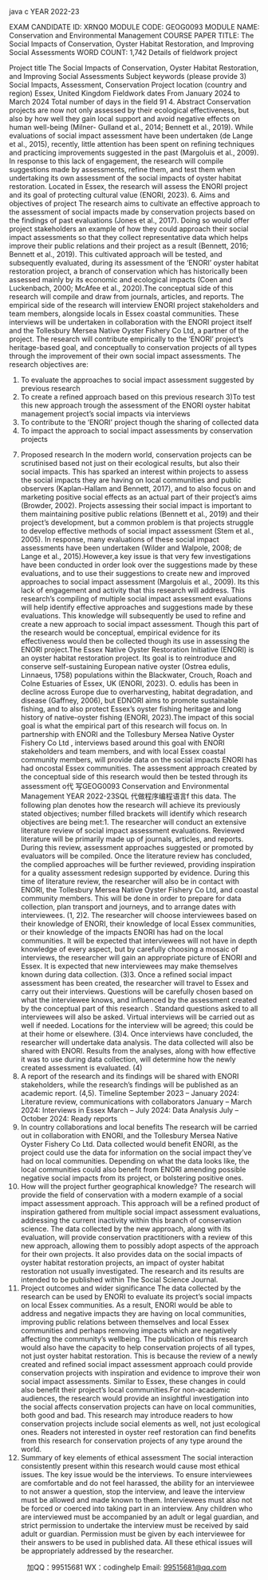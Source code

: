 java c
YEAR 2022-23 


EXAM CANDIDATE ID: 
XRNQ0 
MODULE CODE: 
GEOG0093 
MODULE NAME: 
Conservation and 
Environmental Management 
COURSE PAPER TITLE: 
The Social Impacts of 
Conservation, Oyster 
Habitat Restoration, and Improving Social 
Assessments 
WORD COUNT: 
1,742 
Details of fieldwork project

Project title 
The Social Impacts of Conservation, Oyster Habitat Restoration, and Improving Social Assessments 
Subject keywords (please provide 3) 
Social Impacts, Assessment, Conservation 
Project location (country and 
region) 
Essex, United Kingdom 
Fieldwork dates 
From                         January 2024 to    March 2024 
Total number of days in the field 
91 
4. Abstract 
Conservation projects are now not only assessed by   their   ecological   effectiveness,   but   also   by how well they gain local support and avoid negative effects on human well-being (Milner-   Gulland et al.,   2014;   Bennett et al.,   2019). While   evaluations   of social   impact   assessment   have   been   undertaken   (de   Lange et al.,   2015),   recently,   little   attention   has   been   spent   on   refining   techniques   and   practicing   improvements   suggested   in   the   past   (Margoluis et al.,   2009).   In response to this lack of engagement, the research will   compile   suggestions   made   by   assessments,   refine   them,   and   test   them when   undertaking   its   own   assessment   of the   social   impacts of oyster   habitat   restoration.   Located   in   Essex, the   research   will assess   the   ENORI   project and   its goal of protecting cultural value   (ENORI, 2023). 
6. Aims and objectives of project 
The   research   aims   to   cultivate   an   effective   approach   to   the   assessment   of social   impacts   made   by   conservation   projects   based   on   the   findings   of   past   evaluations   (Jones et al.,   2017).   Doing   so would   offer   project   stakeholders   an   example   of   how   they   could   approach   their   social impact assessments so that they collect representative data   which helps improve   their public   relations and their project as a   result   (Bennett, 2016;   Bennett et al.,   2019).   This   cultivated   approach   will   be   tested,   and   subsequently   evaluated,   during   its   assessment   of   the      ‘ENORI’    oyster       habitat      restoration      project,    a       branch      of    conservation      which       has historically    been    assessed    mainly    by    its    economic    and    ecological    impacts      (Coen    and   Luckenbach, 2000;   McAfee et al., 2020).The   conceptual   side   of   this   research   will   compile   and   draw   from   journals,   articles,   and   reports.   The   empirical   side   of the   research will   interview   ENORI   project   stakeholders   and   team   members,   alongside   locals   in   Essex   coastal   communities.   These   interviews   will   be   undertaken   in   collaboration   with   the   ENORI   project   itself   and   the   Tollesbury      Mersea   Native    Oyster    Fishery    Co      Ltd,      a      partner    of    the      project.      The      research      will      contribute   empirically to the ‘ENORI’   project’s   heritage-based goal,   and   conceptually   to   conservation   projects of all types through the   improvement of their   own social impact   assessments.
The   research objectives are:
1) To evaluate the approaches to social impact assessment suggested by previous research
2) To create a refined approach   based   on   this   previous   research
3)To      test      this      new      approach      trough      the      assessment      of    the       ENORI      oyster      habitat   management project’s social impacts via   interviews
4) To contribute to the ‘ENORI’ project though   the   sharing   of   collected   data
5) To   impact the approach to social impact   assessments   by conservation   projects
7. Proposed research In   the    modern   world,   conservation    projects   can    be    scrutinised    based    not   just   on   their   ecological results, but also their social impacts. This   has sparked   an   interest within   projects   to   assess   the   social   impacts   they   are   having   on   local   communities   and   public   observers   (Kaplan-Hallam   and   Bennett,   2017),   and   to   also   focus   on   and   marketing   positive   social   effects   as   an   actual   part   of   their   project’s   aims   (Browder,   2002).   Projects   assessing   their   social impact is important to them maintaining positive public relations   (Bennett   et   al., 2019)   and their project’s development, but a common   problem   is that   projects   struggle to   develop   effective   methods   of   social   impact   assessment   (Stem et al.,   2005).    In   response,   many   evaluations    of    these    social      impact      assessments      have      been      undertaken      (Wilder      and   Walpole, 2008; de   Lange et   al.,   2015).However,a key issue is that very few investigations have been conducted in order look over   the suggestions made by these evaluations, and to use their suggestions to create new and   improved   approaches to   social   impact   assessment   (Margoluis   et   al.,   2009).   Its this   lack of   engagement    and    activity    that    this    research    will    address.    This    research’s    compiling    of   multiple   social   impact   assessment   evaluations   will   help   identify   effective   approaches   and   suggestions made by these evaluations. This knowledge will subsequently be used to refine   and   create a   new approach to   social   impact assessment.   Though   this   part   of the   research   would be conceptual, empirical evidence   for its effectiveness would then be collected though   its   use   in assessing the   ENORI   project.The   Essex   Native   Oyster   Restoration   Initiative   (ENORI)   is   an   oyster   habitat   restoration   project.    Its    goal    is   to    reintroduce      and   conserve   self-sustaining    European    native    oyster   (Ostrea edulis,       Linnaeus,    1758)    populations   within   the   Blackwater,   Crouch,   Roach   and   Colne   Estuaries of Essex,   UK (ENORI, 2023). O. edulis has   been   in decline   across   Europe   due to overharvesting, habitat degradation, and disease (Gaffney, 2006), but   EDNORI aims   to   promote sustainable fishing, and to also   protect   Essex’s oyster fishing   heritage   and   long   history   of   native-oyster   fishing   (ENORI, 2023).The   impact   of   this   social   goal   is   what   the   empirical   part   of   this   research   will   focus   on.   In   partnership    with    ENORI      and    the    Tollesbury        Mersea      Native      Oyster      Fishery      Co      Ltd   ,   interviews   based   around   this   goal with   ENORI   stakeholders   and   team   members,   and with   local   Essex   coastal   community   members,   will   provide   data   on   the   social   impacts   ENORI   has had oncostal Essex communities. The assessment approach created by the conceptual   side of this research would then   be tested through   its assessment   o代 写GEOG0093 Conservation and  Environmental Management YEAR 2022-23SQL
代做程序编程语言f this   data.
The   following   plan   denotes   how   the   research will   achieve   its   previously   stated   objectives;   number filled brackets will identify which   research objectives are   being   met:1.   The   researcher will   conduct   an   extensive   literature   review   of social   impact   assessment   evaluations.   Reviewed   literature will   be   primarily   made   up of   journals, articles, and   reports.   During   this   review,   assessment   approaches   suggested   or   promoted   by   evaluators   will   be   compiled. Once the literature review has   concluded, the complied approaches will be further   reviewed,   providing   inspiration   for   a   quality   assessment   redesign   supported   by   evidence.   During this time   of literature   review, the   researcher will   also   be   in   contact   with   ENORI,   the   Tollesbury    Mersea   Native Oyster   Fishery Co   Ltd, and   coastal   community   members. This   will   be   done   in   order   to   prepare   for   data   collection,   plan   transport   and   journeys,   and   to   arrange dates with   interviewees.   (1, 2)2.   The   researcher   will   choose   interviewees   based   on   their   knowledge   of   ENORI,   their   knowledge   of local   Essex   communities, or their   knowledge   of the   impacts   ENORI   has   had   on   the    local    communities.    It    will    be    expected    that    interviewees   will    not    have    in    depth   knowledge of every aspect, but by carefully choosing a mosaic of interviews, the researcher   will   gain   an   appropriate   picture   of   ENORI   and   Essex.   It   is   expected   that   new   interviewees   may make themselves known during data   collection.   (3)3. Once a   refined social   impact assessment   has   been created,   the   researcher will   travel   to   Essex and carry out   their interviews.   Questions   will   be   carefully   chosen   based   on   what   the   interviewee knows, and influenced by the assessment created by the conceptual part of   this   research . Standard questions asked to all interviewees will also be asked. Virtual interviews   will be carried out as well if needed.   Locations for the interview will   be   agreed;   this   could   be   at their home or   elsewhere.   (3)4.   Once   interviews   have   concluded, the   researcher will   undertake   data   analysis.   The   data   collected   will   also    be   shared   with    ENORI.    Results    from    the   analyses,   along   with    how   effective    it    was    to    use      during      data      collection,      will      determine      how      the      newly      created   assessment is evaluated.   (4)
5. A   report   of the   research   and   its findings will   be   shared   with   ENORI   stakeholders,   while   the   research’s findings will be   published as an academic report.   (4,5).
Timeline 
September 2023 – January 2024: Literature review,   communications with   collaborators
January    –   March 2024:   Interviews   in   Essex
March – July 2024:   Data Analysis
July – October 2024:   Ready   reports
8. In country collaborations and local benefits The   research will   be carried out   in collaboration with   ENORI,   and   the   Tollesbury      Mersea   Native Oyster Fishery Co Ltd. Data collected would benefit   ENORI, as the project   could   use   the data for   information on the social   impact   they’ve   had   on   local   communities.   Depending   on what the data looks like, the local communities could also benefit from ENORI amending   possible negative social   impacts from   its project, or bolstering   positive   ones.
9. How will the project further geographical knowledge? The research will provide the field of conservation with a modern example of a social impact   assessment approach. This   approach will   be a   refined   product of inspiration   gathered from   multiple social   impact assessment evaluations,   addressing the   current   inactivity within   this   branch   of   conservation   science.   The   data   collected   by   the   new   approach,   along   with   its   evaluation,   will    provide    conservation    practitioners   with    a    review    of   this    new    approach,   allowing   them   to   possibly   adopt   aspects   of   the   approach   for   their   own   projects.   It   also   provides data on the social impacts of   oyster habitat restoration projects, an impact of   oyster   habitat   restoration not usually   investigated.
The research and its results are intended to be published within The Social Science Journal.
10. Project outcomes and wider significance The   data   collected   by   the   research   can   be   used   by   ENORI   to   evaluate   its   project’s   social   impacts   on   local   Essex   communities.   As   a   result,   ENORI   would   be   able   to   address   and   negative   impacts they are   having on   local communities,   improving public   relations   between   themselves    and    local      Essex      communities      and      perhaps      removing       impacts    which      are   negatively affecting the community’s wellbeing. The   publication   of this   research   would   also   have    the    capacity    to      help      conservation      projects      of      all      types,      not    just      oyster      habitat   restoration.    This    is    because    the    review    of    a    newly      created      and      refined      social      impact   assessment approach could   provide conservation   projects with   inspiration and   evidence   to   improve their   won social impact assessments. Similar to Essex,   these changes in could also   benefit their project’s local   communities.For non-academic audiences, the research would provide an insightful investigation into the   social affects conservation projects can have on local communities, both good and bad. This   research   may   introduce   readers   to   how   conservation   projects   include   social   elements   as   well,   not   just   ecological   ones.   Readers   not   interested   in   oyster   reef   restoration   can   find   benefits from this research for conservation projects of any type   around   the world.
12. Summary of key elements of ethical assessment The   social   interaction   consistently   present   within   this   research   would   cause   most   ethical   issues. The key issue would be the interviews. To ensure   interviewees   are   comfortable and   do   not   feel   harassed,   the   ability   for   an   interviewee   to   not   answer   a   question,   stop   the   interview, and   leave the   interview   must   be allowed and   made   known to them.   Interviewees   must   also   not   be   forced   or   coerced   into   taking   part   in   an   interview. Any   children   who   are   interviewed   must   be   accompanied   by   an   adult   or   legal   guardian,   and   strict   permission   to   undertake   the   interview   must   be   received   by   said   adult   or   guardian.   Permission   must   be   given by each   interviewee for their answers to   be used   in   published   data.
All these ethical issues will be appropriately addressed   by   the   researcher.




         
加QQ：99515681  WX：codinghelp  Email: 99515681@qq.com
